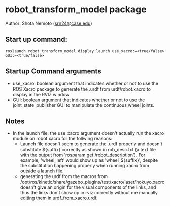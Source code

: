 # robot_transform_model package
Author: Shota Nemoto (srn24@case.edu)

## Start up command:
`roslaunch robot_transform_model display.launch use_xacro:=<true/false> GUI:=<true/false>`

## Startup Command arguments
- use_xacro: boolean argument that indicates whether or not to use the ROS Xacro package 
    to generate the .urdf from urdf/robot.xacro to display in the RVIZ window 
- GUI: boolean argument that indicates whether or not to use the joint_state_publisher 
    GUI to manipulate the continuous wheel joints.

## Notes
- In the launch file, the use_xacro argument doesn't actually run the xacro module on 
    robot.xacro for the follwing reasons:
    - Launch file doesn't seem to generate the .urdf properly and doesn't  substitute
        ${suffix} correctly as shown in rob_desc.txt (a text file with the output from
        'rosparam get /robot_description'). For example, 'wheel_left' would show up as 
        'wheel_${suffix}', despite the substitution happening properly when running
        xacro from outside a launch file.
    - generating the urdf from the macros from 
        /opt/ros/kinetic/share/gazebo_plugins/test/xacro/laser/hokuyo.xacro doesn't 
        give an origin for the visual components of the links, and thus the links don't
        show up in rviz correctly without me manually editing them in 
        urdf_from_xacro.urdf.

